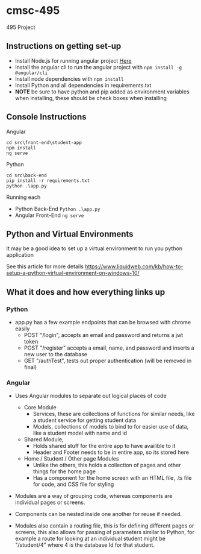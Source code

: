 # cmsc-495

495 Project

## Instructions on getting set-up

- Install Node.js for running angular project [Here](https://nodejs.org/en/)
- Install the angular cli to run the angular project with ``` npm install -g @angular/cli ```
- Install node dependencies with ``` npm install ```
- Install Python and all dependencies in requirements.txt
- **NOTE** be sure to have python and pip added as environment variables when installing, these should be check boxes when installing

## Console Instructions
Angular
```
cd src\front-end\student-app
npm install
ng serve
```
Python
```
cd src\back-end
pip install -r requirements.txt
python .\app.py
```


Running each

- Python Back-End ``` Python .\app.py ```
- Angular Front-End ``` ng serve ```


## Python and Virtual Environments

It may be a good idea to set up a virtual environment to run you python application

See this article for more details https://www.liquidweb.com/kb/how-to-setup-a-python-virtual-environment-on-windows-10/


## What it does and how everything links up

### Python

- app.py has a few example endpoints that can be browsed with chrome easily
    - POST "/login", accepts an email and password and returns a jwt token
    - POST "/register" accepts a email, name, and password and inserts a new user to the database
    - GET "/authTest", tests out proper authentication (will be removed in final)

### Angular

- Uses Angular modules to separate out logical places of code
    - Core Module
        - Services, these are collections of functions for similar needs, like a student service for getting student data
        - Models, collections of models to bind to for easier use of data, like a student model with name and id
    - Shared Module,
        - Holds shared stuff for the entire app to have availible to it
        - Header and Footer needs to be in entire app, so its stored here
    - Home / Student / Other page Modules
        - Unlike the others, this holds a collection of pages and other things for the home page
        - Has a component for the home screen with an HTML file, .ts file for code, and CSS file for styling

- Modules are a way of grouping code, whereas components are individual pages or screens. 
- Components can be nested inside one another for reuse if needed.
- Modules also contain a routing file, this is for defining different pages or screens, this also allows for passing of parameters similar to Python, for example a route for looking at an individual student might be "/student/4" where 4 is the database Id for that student.
